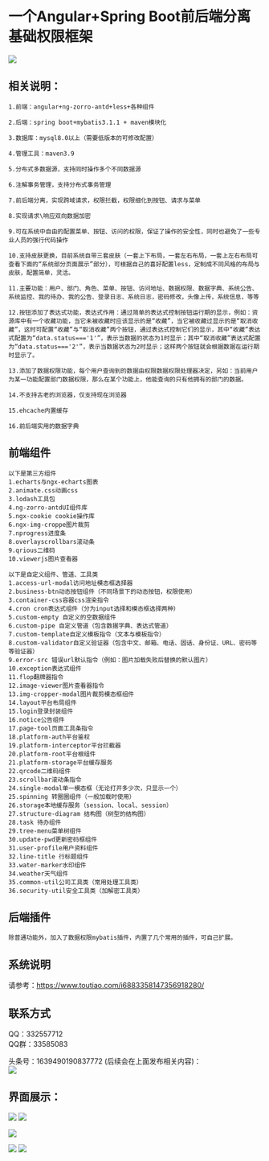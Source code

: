 # 一个Angular+Spring Boot前后端分离基础权限框架
<img src="https://img-blog.csdnimg.cn/20200201171910752.png?x-oss-process=image/watermark,type_ZmFuZ3poZW5naGVpdGk,shadow_10,text_aHR0cHM6Ly9ibG9nLmNzZG4ubmV0L3JvdGF0aW5nX3dpbmRtaWxs,size_16,color_FFFFFF,t_70">
<br>

## 相关说明：

```
1.前端：angular+ng-zorro-antd+less+各种组件

2.后端：spring boot+mybatis3.1.1 + maven模块化

3.数据库：mysql8.0以上（需要低版本的可修改配置）

4.管理工具：maven3.9

5.分布式多数据源，支持同时操作多个不同数据源

6.注解事务管理，支持分布式事务管理

7.前后端分离，实现跨域请求，权限拦截，权限细化到按钮、请求与菜单

8.实现请求\响应双向数据加密

9.可在系统中自由的配置菜单、按钮、访问的权限，保证了操作的安全性，同时也避免了一些专业人员的强行代码操作

10.支持皮肤更换，目前系统自带三套皮肤（一套上下布局，一套左右布局，一套上左右布局可查看下面的“系统部分页面展示”部分），可根据自己的喜好配置less，定制成不同风格的布局与皮肤，配置简单，灵活。

11.主要功能：用户、部门、角色、菜单、按钮、访问地址、数据权限、数据字典、系统公告、系统监控、我的待办、我的公告、登录日志、系统日志，密码修改，头像上传，系统信息，等等

12.按钮添加了表达式功能，表达式作用：通过简单的表达式控制按钮运行期的显示，例如：资源库中有一个收藏功能，当它未被收藏时应该显示的是“收藏”，当它被收藏过显示的是“取消收藏”，这时可配置“收藏”与“取消收藏”两个按钮，通过表达式控制它们的显示，其中“收藏”表达式配置为“data.status==='1'”，表示当数据的状态为1时显示；其中“取消收藏”表达式配置为“data.status==='2'”，表示当数据状态为2时显示；这样两个按钮就会根据数据在运行期时显示了。

13.添加了数据权限功能，每个用户查询到的数据由权限数据权限处理器决定，另如：当前用户为某一功能配置部门数据权限，那么在某个功能上，他能查询的只有他拥有的部门的数据。

14.不支持古老的浏览器，仅支持现在浏览器

15.ehcache内置缓存

16.前后端实用的数据字典
```
## 前端组件
```
以下是第三方组件
1.echarts与ngx-echarts图表
2.animate.css动画css
3.lodash工具包
4.ng-zorro-antdUI组件库
5.ngx-cookie cookie操作库
6.ngx-img-croppe图片裁剪
7.nprogress进度条
8.overlayscrollbars滚动条
9.qrious二维码
10.viewerjs图片查看器

以下是自定义组件、管道、工具类
1.access-url-modal访问地址模态框选择器
2.business-btn动态按钮组件（不同场景下的动态按钮，权限使用）
3.container-css容器css渲染指令
4.cron cron表达式组件（分为input选择和模态框选择两种）
5.custom-empty 自定义的空数据组件
6.custom-pipe 自定义管道（包含数据字典、表达式管道）
7.custom-template自定义模板指令（文本与模板指令）
8.custom-validator自定义验证器（包含中文、邮箱、电话、固话、身份证、URL、密码等等验证器）
9.error-src 错误url默认指令（例如：图片加载失败后替换的默认图片）
10.exception表达式组件
11.flop翻牌器指令
12.image-viewer图片查看器指令
13.img-cropper-modal图片裁剪模态框组件
14.layout平台布局组件
15.login登录封装组件
16.notice公告组件
17.page-tool页面工具条指令
18.platform-auth平台鉴权
19.platform-interceptor平台拦截器
20.platform-root平台根组件
21.platform-storage平台缓存服务
22.qrcode二维码组件
23.scrollbar滚动条指令
24.single-modal单一模态框（无论打开多少次，只显示一个）
25.spinning 转圈圈组件（一般加载时使用）
26.storage本地缓存服务（session、local、session）
27.structure-diagram 结构图（树型的结构图）
28.task 待办组件
29.tree-menu菜单树组件
30.update-pwd更新密码框组件
31.user-profile用户资料组件
32.line-title 行标题组件
33.water-marker水印组件
34.weather天气组件
35.common-util公司工具类（常用处理工具类）
36.security-util安全工具类（加解密工具类）
```

## 后端插件
```
除普通功能外，加入了数据权限mybatis插件，内置了几个常用的插件，可自己扩展。
```


## 系统说明
请参考：https://www.toutiao.com/i6883358147356918280/


## 联系方式
QQ：332557712 <br>
QQ群：33585083 <br>

头条号：1639490190837772 (后续会在上面发布相关内容)：<br>
<img src="http://sf3-ttcdn-tos.pstatp.com/obj/pgc-image/f3eglxkg90qj49.png">
<br>


## 界面展示：
<img src="https://img-blog.csdnimg.cn/20200201171910752.png?x-oss-process=image/watermark,type_ZmFuZ3poZW5naGVpdGk,shadow_10,text_aHR0cHM6Ly9ibG9nLmNzZG4ubmV0L3JvdGF0aW5nX3dpbmRtaWxs,size_16,color_FFFFFF,t_70">



<img src="https://img-blog.csdnimg.cn/20200203102853455.png?x-oss-process=image/watermark,type_ZmFuZ3poZW5naGVpdGk,shadow_10,text_aHR0cHM6Ly9ibG9nLmNzZG4ubmV0L3JvdGF0aW5nX3dpbmRtaWxs,size_16,color_FFFFFF,t_70">


<img src="https://img-blog.csdnimg.cn/20200203103006588.png?x-oss-process=image/watermark,type_ZmFuZ3poZW5naGVpdGk,shadow_10,text_aHR0cHM6Ly9ibG9nLmNzZG4ubmV0L3JvdGF0aW5nX3dpbmRtaWxs,size_16,color_FFFFFF,t_70
">

<img src="https://img-blog.csdnimg.cn/20200203111007786.png?x-oss-process=image/watermark,type_ZmFuZ3poZW5naGVpdGk,shadow_10,text_aHR0cHM6Ly9ibG9nLmNzZG4ubmV0L3JvdGF0aW5nX3dpbmRtaWxs,size_16,color_FFFFFF,t_70">

<img src="https://img-blog.csdnimg.cn/20200203111403695.png?x-oss-process=image/watermark,type_ZmFuZ3poZW5naGVpdGk,shadow_10,text_aHR0cHM6Ly9ibG9nLmNzZG4ubmV0L3JvdGF0aW5nX3dpbmRtaWxs,size_16,color_FFFFFF,t_70">

